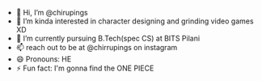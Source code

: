 - 👋 Hi, I’m @chirupings
- 👀 I’m kinda interested in character designing and grinding video games XD
- 🌱 I’m currently pursuing B.Tech(spec CS) at BITS Pilani
- 📫 reach out to be at @chirrupings on instagram
- 😄 Pronouns: HE
- ⚡ Fun fact: I'm gonna find the ONE PIECE

<!---
chirupings/chirupings is a ✨ special ✨ repository because its `README.md` (this file) appears on your GitHub profile.
You can click the Preview link to take a look at your changes.
--->
